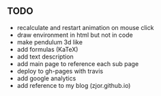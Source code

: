 ## TODO

- recalculate and restart animation on mouse click
- draw environment in html but not in code
- make pendulum 3d like
- add formulas (KaTeX)
- add text description
- add main page to reference each sub page
- deploy to gh-pages with travis
- add google analytics
- add reference to my blog (zjor.github.io)